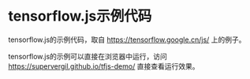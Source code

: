 # tensorflow.js示例代码

tensorflow.js的示例代码，取自 https://tensorflow.google.cn/js/ 上的例子。

tensorflow.js的示例可以直接在浏览器中运行，访问 https://supervergil.github.io/tfjs-demo/ 直接查看运行效果。